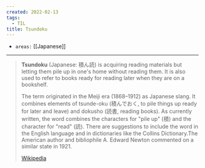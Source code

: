 ```yaml
---
created: 2022-02-13
tags:
  - TIL
title: Tsundoku
---
```


- `areas:` [[Japanese]]

---

> **Tsundoku** (Japanese: 積ん読) is acquiring reading materials but letting them pile up in one's home without reading them. It is also used to refer to books ready for reading later when they are on a bookshelf.
>
> The term originated in the Meiji era (1868–1912) as Japanese slang. It combines elements of tsunde-oku (積んでおく, to pile things up ready for later and leave) and dokusho (読書, reading books). As currently written, the word combines the characters for "pile up" (積) and the character for "read" (読). There are suggestions to include the word in the English language and in dictionaries like the Collins Dictionary.The American author and bibliophile A. Edward Newton commented on a similar state in 1921.
>
> [Wikipedia](https://en.wikipedia.org/wiki/Tsundoku)
